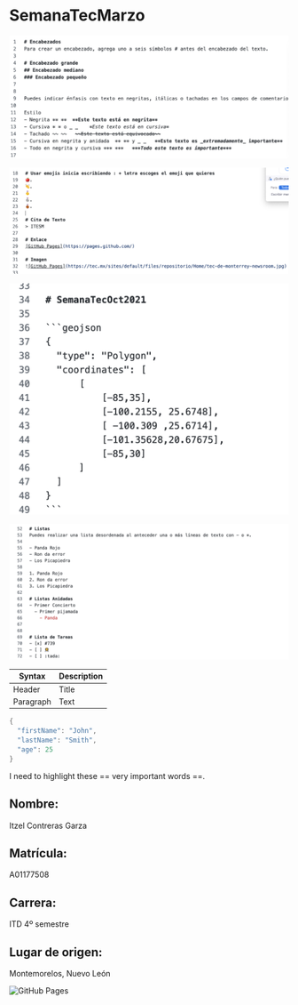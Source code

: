 # SemanaTecMarzo
![alt text](git1.png)

![alt text](git2.png)

![alt text](git3.png)


![alt text](git4.png)


| Syntax | Description |
| ----------- | ----------- |
| Header | Title |
| Paragraph | Text |


```c++
{
  "firstName": "John",
  "lastName": "Smith",
  "age": 25
}
```

I need to highlight these == very important words ==.

## Nombre:
Itzel Contreras Garza

## Matrícula:
A01177508

## Carrera:
ITD 4º semestre

## Lugar de origen:
Montemorelos, Nuevo León

![GitHub Pages](https://www.google.com/url?sa=i&url=https%3A%2F%2Fes.wikipedia.org%2Fwiki%2FMontemorelos&psig=AOvVaw1-8cUJhVatT-abZC0iLXDc&ust=1648055396072000&source=images&cd=vfe&ved=0CAsQjRxqFwoTCOCs_PWa2vYCFQAAAAAdAAAAABAD)


